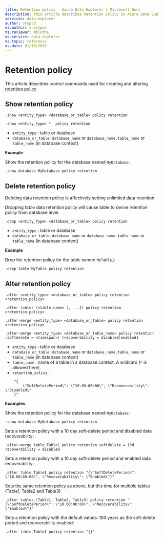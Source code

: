 ```yaml
---
title: Retention policy - Azure Data Explorer | Microsoft Docs
description: This article describes Retention policy in Azure Data Explorer.
services: data-explorer
author: orspod
ms.author: v-orspod
ms.reviewer: mblythe
ms.service: data-explorer
ms.topic: reference
ms.date: 01/10/2019
---
```

# Retention policy

This article describes control commands used for creating and altering [retention policy](../concepts/retentionpolicy.md).

## Show retention policy

```kusto
.show <entity_type> <database_or_table> policy retention

.show <entity_type> *  policy retention
```

* `entity_type` : table or database
* `database_or_table`: `database_name` or `database_name.table_name` or `table_name` (in database context)

**Example**

Show the retention policy for the database named `MyDatabase`:

```kusto
.show database MyDatabase policy retention
```

## Delete retention policy

Deleting data retention policy is affectively setting unlimited data retention.

Dropping table data retention policy will cause table to derive retention policy from database level.

```kusto
.drop <entity_type> <database_or_table> policy retention
```

* `entity_type` : table or database
* `database_or_table`: `database_name` or `database_name.table_name` or `table_name` (in database context)

**Example**

Drop the retention policy for the table named `MyTable1`:

```kusto
.drop table MyTable policy retention
```


## Alter retention policy

```kusto
.alter <entity_type> <database_or_table> policy retention <retention_policy>

.alter tables (<table_name> [, ...]) policy retention <retention_policy>

.alter-merge <entity_type> <database_or_table> policy retention <retention_policy>

.alter-merge <entity_type> <database_or_table_name> policy retention [softdelete = <timespan>] [recoverability = disabled|enabled]
```

* `entity_type` : table or database
* `database_or_table`: `database_name` or `database_name.table_name` or `table_name` (in database context)
* `table_name` : name of a table in a database context.  A wildcard (`*` is allowed here).
* `retention_policy` :

```
    "{ 
        \"SoftDeletePeriod\": \"10.00:00:00\", \"Recoverability\": \"Disabled\"
    }" 
```

**Examples**

Show the retention policy for the database named `MyDatabase`:

```kusto
.show database MyDatabase policy retention
```

Sets a retention policy with a 10 day soft-delete period and disabled data recoverability:

```kusto
.alter-merge table Table1 policy retention softdelete = 10d recoverability = disabled
```

Sets a retention policy with a 10 day soft-delete period and enabled data recoverability:

```kusto
.alter table Table1 policy retention "{\"SoftDeletePeriod\": \"10.00:00:00\", \"Recoverability\": \"Enabled\"}"
```

Sets the same retention policy as above, but this time for multiple tables (Table1, Table2 and Table3):

```kusto
.alter tables (Table1, Table2, Table3) policy retention "{\"SoftDeletePeriod\": \"10.00:00:00\", \"Recoverability\": \"Enabled\"}"
```

Sets a retention policy with the default values: 100 years as the soft-delete period and recoverability enabled:

```kusto
.alter table Table1 policy retention "{}"
```